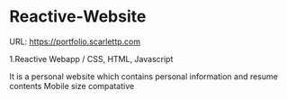 # Reactive-Website

URL: https://portfolio.scarlettp.com

1.Reactive Webapp / CSS, HTML, Javascript

It is a personal website which contains personal information and resume contents
Mobile size compatative
